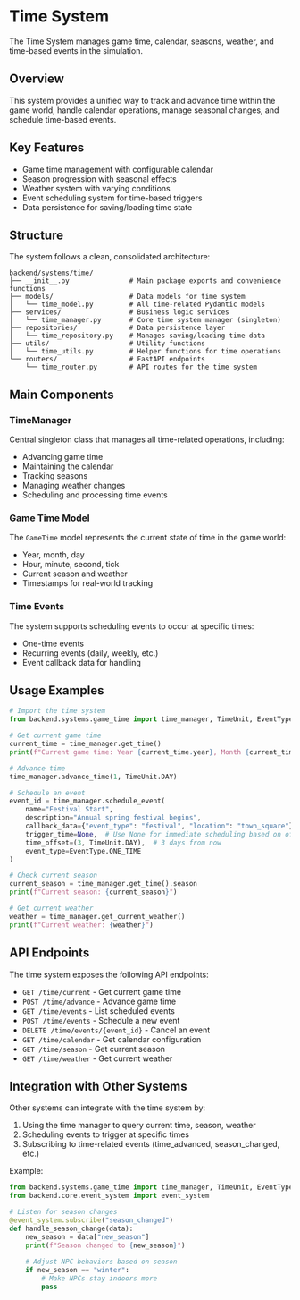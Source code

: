 # Time System

The Time System manages game time, calendar, seasons, weather, and time-based events in the simulation.

## Overview

This system provides a unified way to track and advance time within the game world, handle calendar operations, manage seasonal changes, and schedule time-based events.

## Key Features

- Game time management with configurable calendar
- Season progression with seasonal effects
- Weather system with varying conditions
- Event scheduling system for time-based triggers
- Data persistence for saving/loading time state

## Structure

The system follows a clean, consolidated architecture:

```
backend/systems/time/
├── __init__.py               # Main package exports and convenience functions
├── models/                   # Data models for time system
│   └── time_model.py         # All time-related Pydantic models
├── services/                 # Business logic services
│   └── time_manager.py       # Core time system manager (singleton)
├── repositories/             # Data persistence layer
│   └── time_repository.py    # Manages saving/loading time data
├── utils/                    # Utility functions
│   └── time_utils.py         # Helper functions for time operations
└── routers/                  # FastAPI endpoints
    └── time_router.py        # API routes for the time system
```

## Main Components

### TimeManager

Central singleton class that manages all time-related operations, including:

- Advancing game time
- Maintaining the calendar
- Tracking seasons
- Managing weather changes
- Scheduling and processing time events

### Game Time Model

The `GameTime` model represents the current state of time in the game world:

- Year, month, day
- Hour, minute, second, tick
- Current season and weather
- Timestamps for real-world tracking

### Time Events

The system supports scheduling events to occur at specific times:

- One-time events
- Recurring events (daily, weekly, etc.)
- Event callback data for handling

## Usage Examples

```python
# Import the time system
from backend.systems.game_time import time_manager, TimeUnit, EventType

# Get current game time
current_time = time_manager.get_time()
print(f"Current game time: Year {current_time.year}, Month {current_time.month}, Day {current_time.day}")

# Advance time
time_manager.advance_time(1, TimeUnit.DAY)

# Schedule an event
event_id = time_manager.schedule_event(
    name="Festival Start",
    description="Annual spring festival begins",
    callback_data={"event_type": "festival", "location": "town_square"},
    trigger_time=None,  # Use None for immediate scheduling based on offset
    time_offset=(3, TimeUnit.DAY),  # 3 days from now
    event_type=EventType.ONE_TIME
)

# Check current season
current_season = time_manager.get_time().season
print(f"Current season: {current_season}")

# Get current weather
weather = time_manager.get_current_weather()
print(f"Current weather: {weather}")
```

## API Endpoints

The time system exposes the following API endpoints:

- `GET /time/current` - Get current game time
- `POST /time/advance` - Advance game time
- `GET /time/events` - List scheduled events
- `POST /time/events` - Schedule a new event
- `DELETE /time/events/{event_id}` - Cancel an event
- `GET /time/calendar` - Get calendar configuration
- `GET /time/season` - Get current season
- `GET /time/weather` - Get current weather

## Integration with Other Systems

Other systems can integrate with the time system by:

1. Using the time manager to query current time, season, weather
2. Scheduling events to trigger at specific times
3. Subscribing to time-related events (time_advanced, season_changed, etc.)

Example:

```python
from backend.systems.game_time import time_manager, TimeUnit, EventType
from backend.core.event_system import event_system

# Listen for season changes
@event_system.subscribe("season_changed")
def handle_season_change(data):
    new_season = data["new_season"]
    print(f"Season changed to {new_season}")
    
    # Adjust NPC behaviors based on season
    if new_season == "winter":
        # Make NPCs stay indoors more
        pass
```

